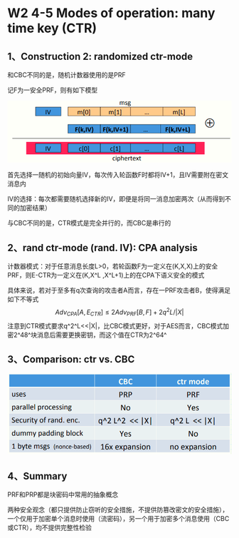 # W2 4-5 Modes of operation: many time key (CTR)

## 1、Construction 2: randomized ctr-mode

和CBC不同的是，随机计数器使用的是PRF

记F为一安全PRF，则有如下模型

![image-20210613101038513](.././images/image-20210613101038513.png)

首先选择一随机的初始向量IV，每次传入轮函数F时都将IV+1，且IV需要附在密文消息内

IV的选择：每次都需要随机选择新的IV，即便是将同一消息加密两次（从而得到不同的加密结果）

与CBC不同的是，CTR模式是完全并行的，而CBC是串行的

## 2、rand ctr-mode (rand. IV): CPA analysis 

计数器模式：对于任意消息长度L>0，若轮函数F为一定义在(K,X,X)上的安全PRF，则E-CTR为一定义在(K,X^L ,X^L+1)上的在CPA下语义安全的模式

具体来说，若对于至多有q次查询的攻击者A而言，存在一PRF攻击者B，使得满足如下不等式
$$
Adv_{CPA}[A,E_{CTR}] \leq 2Adv_{PRF}[B,F]+2q^2L/|X|
$$
注意到CTR模式要求q^2^L<<|X|，比CBC模式更好，对于AES而言，CBC模式加密2^48^块消息后需要更换密钥，而这个值在CTR为2^64^

## 3、Comparison: ctr vs. CBC

![image-20210613101212257](.././images/image-20210613101212257.png)

## 4、Summary

PRF和PRP都是块密码中常用的抽象概念

两种安全观念（都只提供防止窃听的安全措施，不提供防篡改密文的安全措施），一个仅用于加密单个消息时使用（流密码），另一个用于加密多个消息使用（CBC或CTR），均不提供完整性检验